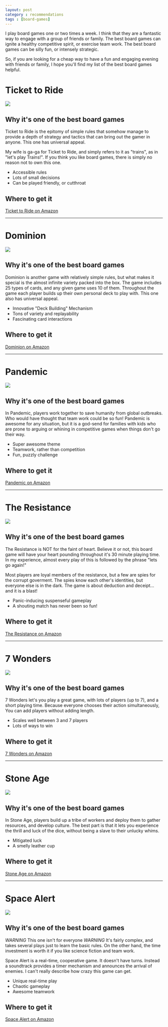 ```yaml
---
layout: post
category : recommendations
tags : [board-games]
---
```


I play board games one or two times a week. I think that they are a fantastic
way to engage with a group of friends or family. The best board games can ignite
a healthy competitive spirit, or exercise team work. The best board games can be
silly fun, or intensely strategic.

So, if you are looking for a cheap way to have a fun and engaging evening with
friends or family, I hope you'll find my list of the best board games helpful.

Ticket to Ride
===================
<a href="http://www.amazon.com/gp/product/0975277324/ref=as_li_ss_il?ie=UTF8&camp=1789&creative=390957&creativeASIN=0975277324&linkCode=as2&tag=briahazzcons-20"><img border="0" src="http://ws.assoc-amazon.com/widgets/q?_encoding=UTF8&ASIN=0975277324&Format=_SL110_&ID=AsinImage&MarketPlace=US&ServiceVersion=20070822&WS=1&tag=briahazzcons-20" ></a><img src="http://www.assoc-amazon.com/e/ir?t=briahazzcons-20&l=as2&o=1&a=0975277324" width="1" height="1" border="0" alt="" style="border:none !important; margin:0px !important;" />

Why it's one of the best board games
------------------------------------
Ticket to Ride is the epitomy of simple rules that somehow manage to provide a
depth of strategy and tactics that can bring out the gamer in anyone. This one
has universal appeal.

My wife is ga-ga for Ticket to Ride, and simply refers to it as "trains", as in
"let's play Trains!". If you think you like board games, there is simply no
reason not to own this one.

- Accessible rules
- Lots of small decisions
- Can be played friendly, or cutthroat

Where to get it
---------------
[Ticket to Ride on Amazon](http://amzn.to/1293IVP)

***

Dominion
===================
<a href="http://www.amazon.com/gp/product/B001JQY6K4/ref=as_li_ss_il?ie=UTF8&camp=1789&creative=390957&creativeASIN=B001JQY6K4&linkCode=as2&tag=briahazzcons-20"><img border="0" src="http://ws.assoc-amazon.com/widgets/q?_encoding=UTF8&ASIN=B001JQY6K4&Format=_SL110_&ID=AsinImage&MarketPlace=US&ServiceVersion=20070822&WS=1&tag=briahazzcons-20" ></a><img src="http://www.assoc-amazon.com/e/ir?t=briahazzcons-20&l=as2&o=1&a=B001JQY6K4" width="1" height="1" border="0" alt="" style="border:none !important; margin:0px !important;" />

Why it's one of the best board games
------------------------------------
Dominion is another game with relatively simple rules, but what makes it special
is the almost infinite variety packed into the box. The game includes 25 types
of cards, and any given game uses 10 of them. Throughout the game each player
builds up their own personal deck to play with. This one also has universal
appeal.

- Innovative "Deck Building" Mechanism
- Tons of variety and replayability
- Fascinating card interactions

Where to get it
---------------
[Dominion on Amazon](http://amzn.to/11v5otO)

***

Pandemic
===================
<a href="http://www.amazon.com/gp/product/B0013OBXG2/ref=as_li_ss_il?ie=UTF8&camp=1789&creative=390957&creativeASIN=B0013OBXG2&linkCode=as2&tag=briahazzcons-20"><img border="0" src="http://ws.assoc-amazon.com/widgets/q?_encoding=UTF8&ASIN=B0013OBXG2&Format=_SL110_&ID=AsinImage&MarketPlace=US&ServiceVersion=20070822&WS=1&tag=briahazzcons-20" ></a><img src="http://www.assoc-amazon.com/e/ir?t=briahazzcons-20&l=as2&o=1&a=B0013OBXG2" width="1" height="1" border="0" alt="" style="border:none !important; margin:0px !important;" />

Why it's one of the best board games
------------------------------------
In Pandemic, players work together to save humanity from global outbreaks. Who
would have thought that team work could be so fun! Pandemic is awesome for any
situation, but it is a god-send for families with kids who are prone to arguing
or whining in competitive games when things don't go their way.

- Super awesome theme
- Teamwork, rather than competition
- Fun, puzzly challenge

Where to get it
---------------
[Pandemic on Amazon](http://amzn.to/ZI6tlk)

***

The Resistance
===================
<a href="http://www.amazon.com/gp/product/B008A2BA8G/ref=as_li_ss_il?ie=UTF8&camp=1789&creative=390957&creativeASIN=B008A2BA8G&linkCode=as2&tag=briahazzcons-20"><img border="0" src="http://ws.assoc-amazon.com/widgets/q?_encoding=UTF8&ASIN=B008A2BA8G&Format=_SL110_&ID=AsinImage&MarketPlace=US&ServiceVersion=20070822&WS=1&tag=briahazzcons-20" ></a><img src="http://www.assoc-amazon.com/e/ir?t=briahazzcons-20&l=as2&o=1&a=B008A2BA8G" width="1" height="1" border="0" alt="" style="border:none !important; margin:0px !important;" />

Why it's one of the best board games
------------------------------------
The Resistance is NOT for the faint of heart. Believe it or not, this board game
will have your heart pounding throughout it's 30 minute playing time. In my
experience, almost every play of this is followed by the phrase "lets go again!"

Most players are loyal members of the resistance, but a few are spies for the
corrupt goverment. The spies know each other's identities, but everyone else is
in the dark. The game is about deduction and deceipt... and it is a blast!

- Panic-inducing suspenseful gameplay
- A shouting match has never been so fun!

Where to get it
---------------
[The Resistance on Amazon](http://amzn.to/12FtVhG)

***

7 Wonders
===================
<a href="http://www.amazon.com/gp/product/B0043KJW5M/ref=as_li_ss_il?ie=UTF8&camp=1789&creative=390957&creativeASIN=B0043KJW5M&linkCode=as2&tag=briahazzcons-20"><img border="0" src="http://ws.assoc-amazon.com/widgets/q?_encoding=UTF8&ASIN=B0043KJW5M&Format=_SL110_&ID=AsinImage&MarketPlace=US&ServiceVersion=20070822&WS=1&tag=briahazzcons-20" ></a><img src="http://www.assoc-amazon.com/e/ir?t=briahazzcons-20&l=as2&o=1&a=B0043KJW5M" width="1" height="1" border="0" alt="" style="border:none !important; margin:0px !important;" />

Why it's one of the best board games
------------------------------------
7 Wonders let's you play a great game, with lots of players (up to 7), and a
short playing time. Because everyone chooses their action simultaneously, You
can add players without adding length.

- Scales well between 3 and 7 players
- Lots of ways to win

Where to get it
---------------
[7 Wonders on Amazon](http://amzn.to/11Q4uZo)

***

Stone Age
===================
<a href="http://www.amazon.com/gp/product/B001941ZWS/ref=as_li_ss_il?ie=UTF8&camp=1789&creative=390957&creativeASIN=B001941ZWS&linkCode=as2&tag=briahazzcons-20"><img border="0" src="http://ws.assoc-amazon.com/widgets/q?_encoding=UTF8&ASIN=B001941ZWS&Format=_SL110_&ID=AsinImage&MarketPlace=US&ServiceVersion=20070822&WS=1&tag=briahazzcons-20" ></a><img src="http://www.assoc-amazon.com/e/ir?t=briahazzcons-20&l=as2&o=1&a=B001941ZWS" width="1" height="1" border="0" alt="" style="border:none !important; margin:0px !important;" />

Why it's one of the best board games
------------------------------------
In Stone Age, players build up a tribe of workers and deploy them to gather
resources, and develop culture. The best part is that it lets you experience the
thrill and luck of the dice, without being a slave to their unlucky whims. 

- Mitigated luck
- A smelly leather cup

Where to get it
---------------
[Stone Age on Amazon](http://amzn.to/186oOu4)

***

Space Alert
===================
<a href="http://www.amazon.com/gp/product/B002ALJ9LI/ref=as_li_ss_il?ie=UTF8&camp=1789&creative=390957&creativeASIN=B002ALJ9LI&linkCode=as2&tag=briahazzcons-20"><img border="0" src="http://ws.assoc-amazon.com/widgets/q?_encoding=UTF8&ASIN=B002ALJ9LI&Format=_SL110_&ID=AsinImage&MarketPlace=US&ServiceVersion=20070822&WS=1&tag=briahazzcons-20" ></a><img src="http://www.assoc-amazon.com/e/ir?t=briahazzcons-20&l=as2&o=1&a=B002ALJ9LI" width="1" height="1" border="0" alt="" style="border:none !important; margin:0px !important;" />

Why it's one of the best board games
------------------------------------
*WARNING* This one isn't for everyone *WARNING* It's fairly complex, and takes
several plays just to learn the basic rules. On the other hand, the time
investment is worth it if you like science fiction and team work.

Space Alert is a real-time, cooperative game. It doesn't have turns. Instead
a soundtrack provides a timer mechanism and announces the arrival of enemies. I
can't really describe how crazy this game can get.

- Unique real-time play
- Chaotic gameplay
- Awesome teamwork

Where to get it
---------------
[Space Alert on Amazon](http://amzn.to/186pcsF)